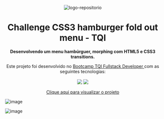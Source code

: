 <p align="center"> <img src="https://user-images.githubusercontent.com/96539606/197372905-16a36d83-7efb-437f-ae0a-bd1d5058a79b.png" alt="logo-repositorio" /></center>
<h1 align="center"> Challenge CSS3 hamburger fold out menu - TQI </h1>

<p align="center"><strong> Desenvolvendo um menu hambúrguer, morphing com HTML5 e CSS3 transitions.</strong></center>

<p align="center"> Este projeto foi desenvolvido no <a href="https://www.dio.me/bootcamp/tqi-fullstack-developer" target: _blank> Bootcamp TQI Fullstack Developer </a> com as seguintes tecnologias: 
<br>
<br>
<img src="https://img.shields.io/badge/-html5-05122A?style=flat&logo=html5">
<img src="https://img.shields.io/badge/-css3-05122A?style=flat&logo=css3"> 
</center>

<p align="center">
<a href="https://desafio-tqi-menu-css.vercel.app/" target="_blank">Clique aqui para visualizar o projeto</a></center>


![image](https://user-images.githubusercontent.com/96539606/194956529-117a7161-12e3-4f3f-8805-16309c672da1.png)

![image](https://user-images.githubusercontent.com/96539606/194956736-7422ddc4-dad8-4f5c-b63e-a29e4c622486.png)


